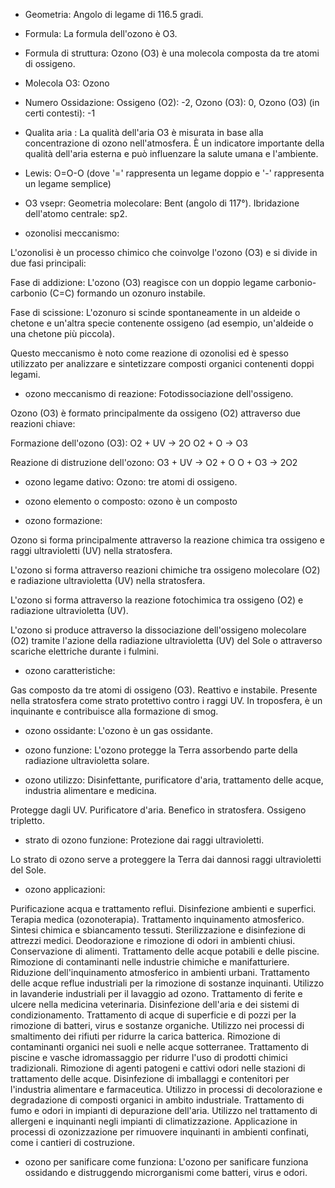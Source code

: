 - Geometria: Angolo di legame di 116.5 gradi.
- Formula: La formula dell'ozono è O3.
- Formula di struttura: Ozono (O3) è una molecola composta da tre atomi di ossigeno.
- Molecola O3: Ozono
- Numero Ossidazione: Ossigeno (O2): -2, Ozono (O3): 0, Ozono (O3) (in certi contesti): -1
- Qualita aria : La qualità dell'aria O3 è misurata in base alla concentrazione di ozono nell'atmosfera. È un indicatore importante della qualità dell'aria esterna e può influenzare la salute umana e l'ambiente.
- Lewis: O=O-O (dove '=' rappresenta un legame doppio e '-' rappresenta un legame semplice)
- O3 vsepr: Geometria molecolare: Bent (angolo di 117°). Ibridazione dell'atomo centrale: sp2.

- ozonolisi meccanismo: 

L'ozonolisi è un processo chimico che coinvolge l'ozono (O3) e si divide in due fasi principali:

Fase di addizione: L'ozono (O3) reagisce con un doppio legame carbonio-carbonio (C=C) formando un ozonuro instabile.

Fase di scissione: L'ozonuro si scinde spontaneamente in un aldeide o chetone e un'altra specie contenente ossigeno (ad esempio, un'aldeide o una chetone più piccola).

Questo meccanismo è noto come reazione di ozonolisi ed è spesso utilizzato per analizzare e sintetizzare composti organici contenenti doppi legami.

- ozono meccanismo di reazione: Fotodissociazione dell'ossigeno.

Ozono (O3) è formato principalmente da ossigeno (O2) attraverso due reazioni chiave:

Formazione dell'ozono (O3):
O2 + UV -> 2O
O2 + O -> O3

Reazione di distruzione dell'ozono:
O3 + UV -> O2 + O
O + O3 -> 2O2

- ozono legame dativo: Ozono: tre atomi di ossigeno.

- ozono elemento o composto: ozono è un composto

- ozono formazione: 

Ozono si forma principalmente attraverso la reazione chimica tra ossigeno e raggi ultravioletti (UV) nella stratosfera.

L'ozono si forma attraverso reazioni chimiche tra ossigeno molecolare (O2) e radiazione ultravioletta (UV) nella stratosfera.

L'ozono si forma attraverso la reazione fotochimica tra ossigeno (O2) e radiazione ultravioletta (UV).

L'ozono si produce attraverso la dissociazione dell'ossigeno molecolare (O2) tramite l'azione della radiazione ultravioletta (UV) del Sole o attraverso scariche elettriche durante i fulmini.


- ozono caratteristiche:

Gas composto da tre atomi di ossigeno (O3).
Reattivo e instabile.
Presente nella stratosfera come strato protettivo contro i raggi UV.
In troposfera, è un inquinante e contribuisce alla formazione di smog.

- ozono ossidante: L'ozono è un gas ossidante.


- ozono funzione: L'ozono protegge la Terra assorbendo parte della radiazione ultravioletta solare.

- ozono utilizzo: Disinfettante, purificatore d'aria, trattamento delle acque, industria alimentare e medicina.

Protegge dagli UV. Purificatore d'aria. Benefico in stratosfera. Ossigeno tripletto.

- strato di ozono funzione: Protezione dai raggi ultravioletti.

Lo strato di ozono serve a proteggere la Terra dai dannosi raggi ultravioletti del Sole.

- ozono applicazioni:

Purificazione acqua e trattamento reflui.
Disinfezione ambienti e superfici.
Terapia medica (ozonoterapia).
Trattamento inquinamento atmosferico.
Sintesi chimica e sbiancamento tessuti.
Sterilizzazione e disinfezione di attrezzi medici.
Deodorazione e rimozione di odori in ambienti chiusi.
Conservazione di alimenti.
Trattamento delle acque potabili e delle piscine.
Rimozione di contaminanti nelle industrie chimiche e manifatturiere.
Riduzione dell'inquinamento atmosferico in ambienti urbani.
Trattamento delle acque reflue industriali per la rimozione di sostanze inquinanti.
Utilizzo in lavanderie industriali per il lavaggio ad ozono.
Trattamento di ferite e ulcere nella medicina veterinaria.
Disinfezione dell'aria e dei sistemi di condizionamento.
Trattamento di acque di superficie e di pozzi per la rimozione di batteri, virus e sostanze organiche.
Utilizzo nei processi di smaltimento dei rifiuti per ridurre la carica batterica.
Rimozione di contaminanti organici nei suoli e nelle acque sotterranee.
Trattamento di piscine e vasche idromassaggio per ridurre l'uso di prodotti chimici tradizionali.
Rimozione di agenti patogeni e cattivi odori nelle stazioni di trattamento delle acque.
Disinfezione di imballaggi e contenitori per l'industria alimentare e farmaceutica.
Utilizzo in processi di decolorazione e degradazione di composti organici in ambito industriale.
Trattamento di fumo e odori in impianti di depurazione dell'aria.
Utilizzo nel trattamento di allergeni e inquinanti negli impianti di climatizzazione.
Applicazione in processi di ozonizzazione per rimuovere inquinanti in ambienti confinati, come i cantieri di costruzione.

- ozono per sanificare come funziona: L'ozono per sanificare funziona ossidando e distruggendo microrganismi come batteri, virus e odori.











